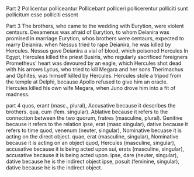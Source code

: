 
Part 2
Pollicentur
polliceantur
Pollicebant
polliceri
pollicerentur
polliciti sunt
pollicitum esse
polliciti essent

Part 3
The brothers, who came to the wedding with Eurytion, were violent centaurs. 
Dexamenus was afraid of Eurytion, to whom Deianira was promised in marriage
Eurytion, whos brothers were centaurs, expected to marry Deianira.
when Nessus tried to rape Deianira, he was killed by Hercules.
Nessus gave Deianira a vial of blood, which poisoned Hercules
In Egypt, Hercules killed the priest Busiris, who regularly sacrificed foreigners
Prometheus' heart was devoured by an eagle, which Hercules shot dead with his arrows
Lycus, who tried to kill Megara and her sons Therimachus and Ophites, was himself killed by Hercules.
Hercules stole a tripod from the temple at Delphi, because Apollo refused to give him an oracle.
Hercules killed his own wife Megara, when Juno drove him into a fit of madness.

part 4
quos, erant (masc., plural), Accusative because it describes the brothers. 
qua, cum (fem. singular). Ablative because it refers to the connection between the two
quorum, fratres (masculine, plural). Genitive because it refers to the relation
ipse, erat (masc singular), dative because it refers to time
quod, venenum (neuter, singular), Nominative becuase it is acting on the direct object.
quae, erat (masculine, singular), Nominative because it is acting on an object
quod, Hercules (masculine, singular), accusative because it is being acted upon
sui, erats (masculine, singular), accusative because it is being acted upon. 
ipse, dare (neuter, singular), dative because he is the indirect object
ipse, posuit (feminine, singular), dative because he is the indirect object. 
